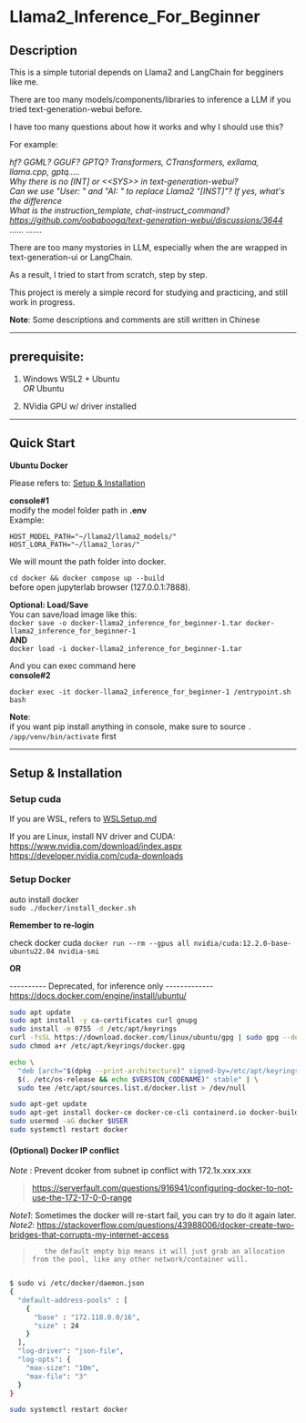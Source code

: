 # Llama2_Inference_For_Beginner

## Description
This is a simple tutorial depends on Llama2 and LangChain for begginers like me.

There are too many models/components/libraries to inference a LLM if you tried text-generation-webui before.

I have too many questions about how it works and why I should use this?

For example: 

*hf? GGML? GGUF? GPTQ? Transformers, CTransformers, exllama, llama.cpp, gptq.....*  
*Why there is no [INT] or \<\<SYS\>\> in text-generation-webui?*  
*Can we use "User: " and "AI: " to replace Llama2 "[INST]"? If yes, what's the difference*  
*What is the instruction_template, chat-instruct_command?*  
*https://github.com/oobabooga/text-generation-webui/discussions/3644*  
......
.......

There are too many mystories in LLM, especially when the are wrapped in text-generation-ui or LangChain.

As a result, I tried to start from scratch, step by step.

This project is merely a simple record for studying and practicing, and still work in progress.

**Note**: Some descriptions and comments are still written in Chinese


-----------------------------------------------------------
## prerequisite:

1. Windows WSL2 + Ubuntu  
   _OR_
   Ubuntu
  
2. NVidia GPU w/ driver installed

-----------------------------------------------------------

## Quick Start  

**Ubuntu Docker**  

Please refers to: [Setup & Installation](#setup--installation)  


**console#1**  
modify the model folder path in **.env**  
Example:
```shell
HOST_MODEL_PATH="~/llama2/llama2_models/"
HOST_LORA_PATH="~/llama2_loras/"
```
We will mount the path folder into docker.

`cd docker && docker compose up --build`  
before open jupyterlab browser (127.0.0.1:7888).

**Optional: Load/Save**  
You can save/load image like this:  
`docker save -o docker-llama2_inference_for_beginner-1.tar docker-llama2_inference_for_beginner-1`  
__AND__   
`docker load -i docker-llama2_inference_for_beginner-1.tar`  

And you can exec command here  
**console#2**  

`docker exec -it docker-llama2_inference_for_beginner-1 /entrypoint.sh bash`  

**Note**:  
if you want pip install anything in console, make sure to source `. /app/venv/bin/activate` first  

---------------------------------------------------
## Setup & Installation

### Setup cuda
  If you are WSL, refers to [WSLSetup.md](./wsl/WSLSetup.md)

  If you are Linux, install NV driver and CUDA:  
  https://www.nvidia.com/download/index.aspx  
  https://developer.nvidia.com/cuda-downloads  


### Setup Docker

auto install docker  
`sudo ./docker/install_docker.sh`  

**Remember to re-login**

check docker cuda
`docker run --rm --gpus all nvidia/cuda:12.2.0-base-ubuntu22.04 nvidia-smi`

__OR__

---------- Deprecated, for inference only -------------  
https://docs.docker.com/engine/install/ubuntu/
```sh
sudo apt update
sudo apt install -y ca-certificates curl gnupg
sudo install -m 0755 -d /etc/apt/keyrings
curl -fsSL https://download.docker.com/linux/ubuntu/gpg | sudo gpg --dearmor -o /etc/apt/keyrings/docker.gpg
sudo chmod a+r /etc/apt/keyrings/docker.gpg

echo \
  "deb [arch="$(dpkg --print-architecture)" signed-by=/etc/apt/keyrings/docker.gpg] https://download.docker.com/linux/ubuntu "\
  $(. /etc/os-release && echo $VERSION_CODENAME)" stable" | \
  sudo tee /etc/apt/sources.list.d/docker.list > /dev/null

sudo apt-get update
sudo apt-get install docker-ce docker-ce-cli containerd.io docker-buildx-plugin docker-compose-plugin
sudo usermod -aG docker $USER
sudo systemctl restart docker
```


#### (Optional) Docker IP conflict
*Note* : Prevent dcoker from subnet ip conflict with 172.1x.xxx.xxx
> https://serverfault.com/questions/916941/configuring-docker-to-not-use-the-172-17-0-0-range

*Note1*: Sometimes the docker will re-start fail, you can try to do it again later.
*Note2*: https://stackoverflow.com/questions/43988006/docker-create-two-bridges-that-corrupts-my-internet-access
>        the default empty bip means it will just grab an allocation from the pool, like any other network/container will.
```bash

$ sudo vi /etc/docker/daemon.json
{
  "default-address-pools" : [
    {
      "base" : "172.118.0.0/16",
      "size" : 24
    }
  ],
  "log-driver": "json-file",
  "log-opts": {
    "max-size": "10m",
    "max-file": "3"
  }
}

sudo systemctl restart docker
```
